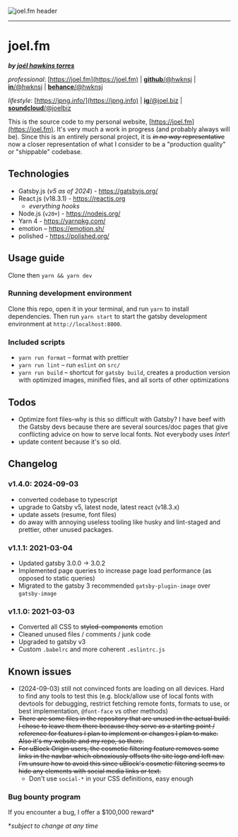 ![joel.fm header](src/images/header_img.jpg)

---
# joel.fm
***by [joél hawkins torres](mailto:joel@joel.fm)***

*professional*:
[https://joel.fm](https://joel.fm) | [**github**/@hwknsj](https://github.com/hwknsj) | [**in**/@hwknsj](https://www.linkedin.com/in/hwknsj) | [**behance**/@hwknsj](https://behance.com/hwknsj)

*lifestyle*:
[https://jpng.info/](https://jpng.info) | [**ig**/@joel.biz](https://instagram.com/joel.biz) | [**soundcloud**/@joelbiz](https://soundcloud.com/joelbiz)

This is the source code to my personal website, [https://joel.fm](https://joel.fm). It's very much a work in progress (and probably always will be). Since this is an entirely personal project, it is ~~*in no way* representative~~ now a closer representation of what I consider to be a "production quality" or "shippable" codebase.

## Technologies

* Gatsby.js (*v5 as of 2024*) - https://gatsbyjs.org/
* React.js (v18.3.1) - https://reactjs.org
  * *everything hooks*
* Node.js (`v20+`) - https://nodejs.org/
* Yarn 4 - https://yarnpkg.com/
* emotion – https://emotion.sh/
* polished - https://polished.org/

## Usage guide

Clone then `yarn && yarn dev`

### Running development environment
Clone this repo, open it in your terminal, and run `yarn` to install dependencies. Then run `yarn start` to start the gatsby development environment at `http://localhost:8000`.

### Included scripts

* `yarn run format` – format with prettier
* `yarn run lint` – run `eslint` on `src/`
* `yarn run build` – shortcut for `gatsby build`, creates a production version with optimized images, minified files, and all sorts of other optimizations

## Todos
* Optimize font files–why is this so difficult with Gatsby? I have beef with the Gatsby devs because there are several sources/doc pages that give conflicting advice on how to serve local fonts. Not everybody uses *Inter*!
* update content because it's so old.

## Changelog
### v1.4.0: 2024-09-03
* converted codebase to typescript
* upgrade to Gatsby v5, latest node, latest react (v18.3.x)
* update assets (resume, font files)
* do away with annoying useless tooling like husky and lint-staged and prettier, other unused packages.
### v1.1.1: 2021-03-04
* Updated gatsby 3.0.0 -> 3.0.2
* Implemented page queries to increase page load performance (as opposed to static queries)
* Migrated to the gatsby 3 recommended `gatsby-plugin-image` over `gatsby-image`
### v1.1.0: 2021-03-03
* Converted all CSS to ~~styled-components~~ emotion
* Cleaned unused files / comments / junk code
* Upgraded to gatsby v3
* Custom `.babelrc` and more coherent `.eslintrc.js`



## Known issues
* (2024-09-03) still not convinced fonts are loading on all devices. Hard to find any tools to test this (e.g. block/allow use of local fonts with devtools for debugging, restrict fetching remote fonts, formats to use, or best implementation, `@font-face` vs other methods)
* ~~There are some files in the repository that are unused in the actual build. I chose to leave them there because they serve as a starting point / reference for features I plan to implement or changes I plan to make. Also it's my website and my repo, so there.~~
* ~~For uBlock Origin users, the cosmetic filtering feature removes some links in the navbar which obnoxiously offsets the site logo and left nav. I'm unsure how to avoid this since uBlock's cosmetic filtering seems to hide any elements with social media links or text.~~
  * Don't use `social-*` in your CSS definitions, easy enough

### Bug bounty program

If you encounter a bug, I offer a $100,000 reward*

*<em>subject to change at any time</em>
